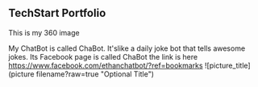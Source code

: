 ## TechStart Portfolio

This is my 360 image


My ChatBot is called ChaBot. It'slike a daily joke bot that tells awesome jokes. 
Its Facebook page is called ChaBot the link is here 
https://www.facebook.com/ethanchatbot/?ref=bookmarks 
![picture_title](picture filename?raw=true "Optional Title")

